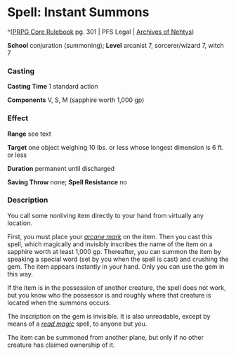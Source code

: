 # Spell: Instant Summons

^([PRPG Core Rulebook][ss-instant-summons] pg. 301 | PFS Legal | [Archives of Nehtys][sn-instant-summons])

**School** conjuration (summoning); **Level** arcanist 7, sorcerer/wizard 7, witch 7

### Casting

**Casting Time** 1 standard action  

**Components** V, S, M (sapphire worth 1,000 gp)

### Effect

**Range** see text  

**Target** one object weighing 10 lbs. or less whose longest dimension is 6 ft. or less  

**Duration** permanent until discharged  

**Saving Throw** none; **Spell Resistance** no

### Description

You call some nonliving item directly to your hand from virtually any location.  

First, you must place your _[arcane mark]_ on the item. Then you cast this spell, which magically and invisibly inscribes the name of the item on a sapphire worth at least 1,000 gp. Thereafter, you can summon the item by speaking a special word (set by you when the spell is cast) and crushing the gem. The item appears instantly in your hand. Only you can use the gem in this way.  

If the item is in the possession of another creature, the spell does not work, but you know who the possessor is and roughly where that creature is located when the summons occurs.  

The inscription on the gem is invisible. It is also unreadable, except by means of a _[read magic]_ spell, to anyone but you.  

The item can be summoned from another plane, but only if no other creature has claimed ownership of it.

[ss-instant-summons]: http://paizo.com/pathfinderRPG/v57
[sn-instant-summons]: http://www.archivesofnethys.com/SpellDisplay.aspx?ItemName=Instant%20Summons
[arcane mark]: http://www.archivesofnethys.com/SpellDisplay.aspx?ItemName=arcane%20mark
[read magic]: http://www.archivesofnethys.com/SpellDisplay.aspx?ItemName=read%20magic